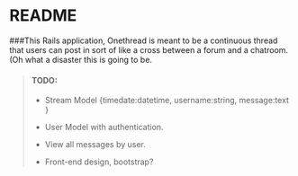README
======


###This Rails application, Onethread is meant to be a continuous thread that users can post in sort of like a cross between a forum and a chatroom. (Oh what a disaster this is going to be.


> #### TODO:
>
> * Stream Model {timedate:datetime, username:string, message:text }
>
> * User Model with authentication.
>
> * View all messages by user.
>
> * Front-end design, bootstrap?

